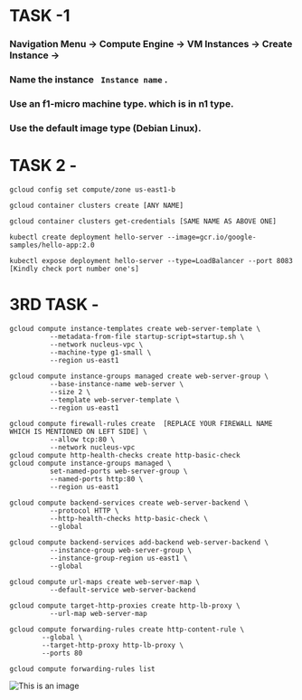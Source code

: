 # TASK -1 
### Navigation Menu -> Compute Engine -> VM Instances -> Create Instance ->
### Name the instance ``` Instance name``` .
### Use an f1-micro machine type. which is in n1 type.
### Use the default image type (Debian Linux).


# TASK 2 - 

```
gcloud config set compute/zone us-east1-b
```
```
gcloud container clusters create [ANY NAME]
```
```
gcloud container clusters get-credentials [SAME NAME AS ABOVE ONE]
```
```
kubectl create deployment hello-server --image=gcr.io/google-samples/hello-app:2.0
```
```
kubectl expose deployment hello-server --type=LoadBalancer --port 8083                    [Kindly check port number one's]
```
# 3RD TASK -

```
gcloud compute instance-templates create web-server-template \
          --metadata-from-file startup-script=startup.sh \
          --network nucleus-vpc \
          --machine-type g1-small \
          --region us-east1
```
```      
gcloud compute instance-groups managed create web-server-group \
          --base-instance-name web-server \
          --size 2 \
          --template web-server-template \
          --region us-east1
```        
```         
gcloud compute firewall-rules create  [REPLACE YOUR FIREWALL NAME WHICH IS MENTIONED ON LEFT SIDE] \
          --allow tcp:80 \
          --network nucleus-vpc
gcloud compute http-health-checks create http-basic-check
gcloud compute instance-groups managed \
          set-named-ports web-server-group \
          --named-ports http:80 \
          --region us-east1
```          
          
```          
gcloud compute backend-services create web-server-backend \
          --protocol HTTP \
          --http-health-checks http-basic-check \
          --global
 ```
```
gcloud compute backend-services add-backend web-server-backend \
          --instance-group web-server-group \
          --instance-group-region us-east1 \
          --global
```          
          
```          
gcloud compute url-maps create web-server-map \
          --default-service web-server-backend
```
```
gcloud compute target-http-proxies create http-lb-proxy \
          --url-map web-server-map
```          
```          
gcloud compute forwarding-rules create http-content-rule \
        --global \
        --target-http-proxy http-lb-proxy \
        --ports 80
        
gcloud compute forwarding-rules list
```
![This is an image](https://myoctocat.com/assets/images/base-octocat.svg)
